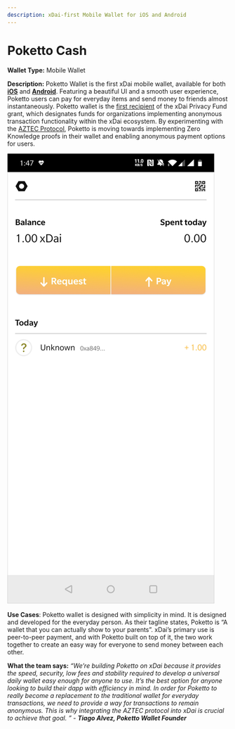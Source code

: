 ```yaml
---
description: xDai-first Mobile Wallet for iOS and Android
---
```


# Poketto Cash

**Wallet Type:** Mobile Wallet

**Description:** Poketto Wallet is the first xDai mobile wallet, available for both [**iOS**](https://apps.apple.com/us/app/poketto-cash/id1460141974) and [**Android**](https://play.google.com/store/apps/details?id=com.poketto.poketto). Featuring a beautiful UI and a smooth user experience, Poketto users can pay for everyday items and send money to friends almost instantaneously. Poketto wallet is the [first recipient](https://forum.poa.network/t/introducing-the-poa-zero-knowledge-fund/2698) of the xDai Privacy Fund grant, which designates funds for organizations implementing anonymous transaction functionality within the xDai ecosystem. By experimenting with the [AZTEC Protocol,](https://www.aztecprotocol.com/) Poketto is moving towards implementing Zero Knowledge proofs in their wallet and enabling anonymous payment options for users. 

![Poketto Cash on Android 9](../../.gitbook/assets/poketto%20%281%29.png)

**Use Cases**: Poketto wallet is designed with simplicity in mind. It is designed and developed for the everyday person. As their tagline states, Poketto is “A wallet that you can actually show to your parents”. xDai’s primary use is peer-to-peer payment, and with Poketto built on top of it, the two work together to create an easy way for everyone to send money between each other.

**What the team says:** _“We’re building Poketto on xDai because it provides the speed, security, low fees and stability required to develop a universal daily wallet easy enough for anyone to use. It’s the best option for anyone looking to build their dapp with efficiency in mind. In order for Poketto to really become a replacement to the traditional wallet for everyday transactions, we need to provide a way for transactions to remain anonymous. This is why integrating the AZTEC protocol into xDai is crucial to achieve that goal. ” - **Tiago Alvez, Poketto Wallet Founder**_

